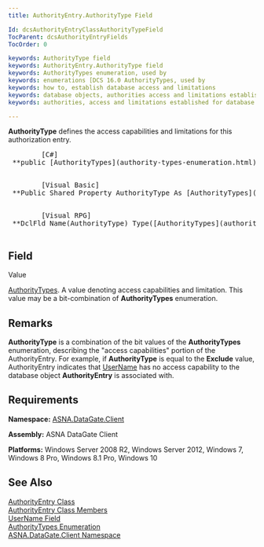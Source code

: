```yaml
---
title: AuthorityEntry.AuthorityType Field

Id: dcsAuthorityEntryClassAuthorityTypeField
TocParent: dcsAuthorityEntryFields
TocOrder: 0

keywords: AuthorityType field
keywords: AuthorityEntry.AuthorityType field
keywords: AuthorityTypes enumeration, used by
keywords: enumerations [DCS 16.0 AuthorityTypes, used by
keywords: how to, establish database access and limitations
keywords: database objects, authorities access and limitations established
keywords: authorities, access and limitations established for database

---
```


**AuthorityType** defines the access capabilities and limitations for this authorization entry.
<pre class="prettyprint">
        <span class="lang">[C#]</span>
 **public [AuthorityTypes](authority-types-enumeration.html) AuthorityType** 
      </pre>
<pre class="prettyprint">
        <span class="lang">[Visual Basic] </span>
 **Public Shared Property AuthorityType As [AuthorityTypes](authority-types-enumeration.html)** 
      </pre>
<pre class="prettyprint">
        <span class="lang">[Visual RPG]</span>
 **DclFld Name(AuthorityType) Type([AuthorityTypes](authority-types-enumeration.html)) Access(*Public) Shared(*Yes)** 
      </pre>

## Field
 Value

[AuthorityTypes](authority-types-enumeration.html). A value denoting access capabilities and limitation. This value may be a bit-combination of **AuthorityTypes** enumeration.
## Remarks

**AuthorityType** is a combination of the bit values of the **AuthorityTypes** enumeration, describing the "access capabilities" portion of the AuthorityEntry. For example, if **AuthorityType** is equal to the **Exclude** value, AuthorityEntry indicates that [ UserName](authority-entry-class-username-field.html) has no access capability to the database object **AuthorityEntry** is associated with. 
## Requirements

**Namespace:** [ ASNA.DataGate.Client](datagate-providers-namespace.html) 

**Assembly:** ASNA DataGate Client

**Platforms:** Windows Server 2008 R2, Windows Server 2012, Windows 7, Windows 8 Pro, Windows 8.1 Pro, Windows 10
## See Also


[AuthorityEntry Class](authority-entry-class.html)
      <br />
[AuthorityEntry Class Members](authority-entry-members.html)
      <br />
[UserName Field](authority-entry-class-username-field.html)
      <br />
[AuthorityTypes Enumeration](authority-types-enumeration.html)
      <br />
[ASNA.DataGate.Client Namespace](datagate-client-namespace.html)

